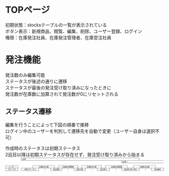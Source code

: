 # TOPページ  
初期状態：stocksテーブルの一覧が表示されている  
ボタン表示：新規商品、閲覧、編集、削除、ユーザー登録、ログイン  
権限：在庫発注社員、在庫発注管理者、在庫受注社員  
# 発注機能  
発注数のみ編集可能  
ステータスが後述の通りに遷移  
ステータスが最後の発注受け取り済みになったときに  
発注数が在庫数に加算されて発注数が0にリセットされる  
## ステータス遷移
編集を行うことによって下図の順番で推移  
ログイン中のユーザーを判別して遷移先を自動で変更（ユーザー自身は選択不可）  
  
作成時のステータスは初期ステータス  
2巡目以降は初期ステータスが存在せず、発注受け取り済みから始まる  
![ステータス画像](status_user.png)  
